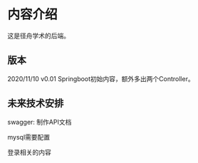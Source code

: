 # 内容介绍

这是径舟学术的后端。

## 版本

2020/11/10 v0.01 Springboot初始内容，额外多出两个Controller。

## 未来技术安排

swagger: 制作API文档

mysql需要配置

登录相关的内容